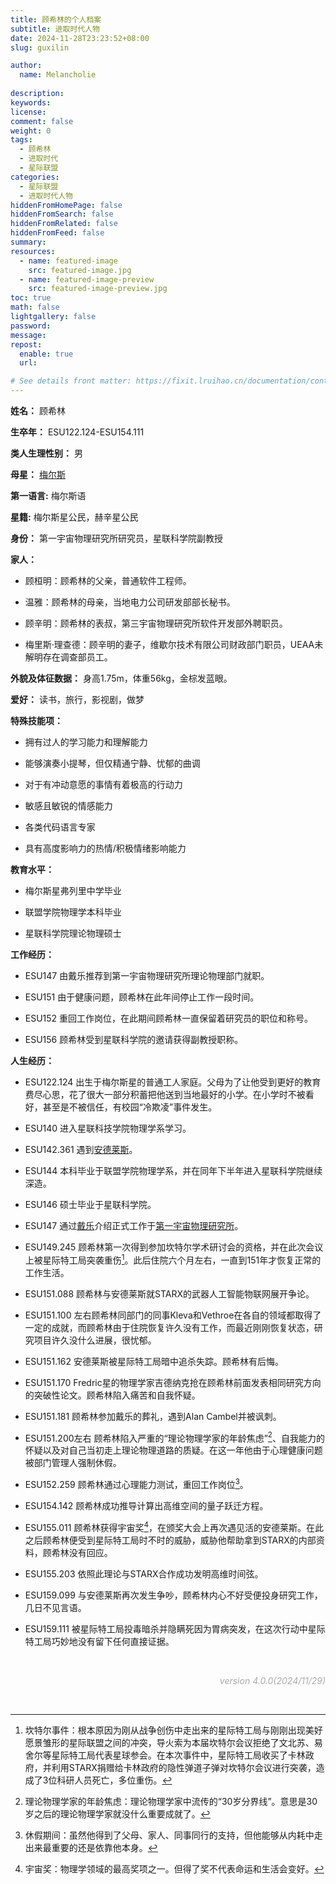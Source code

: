 ```yaml
---
title: 顾希林的个人档案
subtitle: 进取时代人物
date: 2024-11-28T23:23:52+08:00
slug: guxilin

author:
  name: Melancholie
  
description:
keywords:
license:
comment: false
weight: 0
tags:
  - 顾希林
  - 进取时代
  - 星际联盟
categories:
  - 星际联盟
  - 进取时代人物
hiddenFromHomePage: false
hiddenFromSearch: false
hiddenFromRelated: false
hiddenFromFeed: false
summary:
resources:
  - name: featured-image
    src: featured-image.jpg
  - name: featured-image-preview
    src: featured-image-preview.jpg
toc: true
math: false
lightgallery: false
password:
message:
repost:
  enable: true
  url:

# See details front matter: https://fixit.lruihao.cn/documentation/content-management/introduction/#front-matter
---
```


<!--more-->

**姓名：** 顾希林

**生卒年：** ESU122.124-ESU154.111

**类人生理性别：** 男

**母星：** [梅尔斯](/posts/cmels)

**第一语言:**  梅尔斯语

**星籍:**  梅尔斯星公民，赫辛星公民

**身份：** 第一宇宙物理研究所研究员，星联科学院副教授

**家人：** 

- 顾桓明：顾希林的父亲，普通软件工程师。

- 温雅：顾希林的母亲，当地电力公司研发部部长秘书。

- 顾辛明：顾希林的表叔，第三宇宙物理研究所软件开发部外聘职员。

- 梅里斯·理查德：顾辛明的妻子，维歇尔技术有限公司财政部门职员，UEAA未解明存在调查部员工。

**外貌及体征数据：** 身高1.75m，体重56kg，金棕发蓝眼。

**爱好：** 读书，旅行，影视剧，做梦

**特殊技能项：** 

- 拥有过人的学习能力和理解能力

- 能够演奏小提琴，但仅精通宁静、忧郁的曲调

- 对于有冲动意愿的事情有着极高的行动力

- 敏感且敏锐的情感能力

- 各类代码语言专家

- 具有高度影响力的热情/积极情绪影响能力

**教育水平：** 

- 梅尔斯星弗列里中学毕业

- 联盟学院物理学本科毕业

- 星联科学院理论物理硕士

**工作经历：**

- ESU147 由戴乐推荐到第一宇宙物理研究所理论物理部门就职。

- ESU151 由于健康问题，顾希林在此年间停止工作一段时间。

- ESU152 重回工作岗位，在此期间顾希林一直保留着研究员的职位和称号。

- ESU156 顾希林受到星联科学院的邀请获得副教授职称。

**人生经历：**

- ESU122.124 出生于梅尔斯星的普通工人家庭。父母为了让他受到更好的教育费尽心思，花了很大一部分积蓄把他送到当地最好的小学。在小学时不被看好，甚至是不被信任，有校园“冷欺凌”事件发生。

- ESU140 进入星联科技学院物理学系学习。

- ESU142.361 遇到[安德莱斯](/posts/andresadrian)。

- ESU144 本科毕业于联盟学院物理学系，并在同年下半年进入星联科学院继续深造。

- ESU146 硕士毕业于星联科学院。

- ESU147 通过[戴乐](/posts/daile)介绍正式工作于[第一宇宙物理研究所](/posts/1upl)。

- ESU149.245 顾希林第一次得到参加坎特尔学术研讨会的资格，并在此次会议上被星际特工局突袭重伤[^坎特尔事件]。此后住院六个月左右，一直到151年才恢复正常的工作生活。

- ESU151.088 顾希林与安德莱斯就STARX的武器人工智能物联网展开争论。

- ESU151.100 左右顾希林同部门的同事Kleva和Vethroe在各自的领域都取得了一定的成就，而顾希林由于住院恢复许久没有工作，而最近刚刚恢复状态，研究项目许久没什么进展，很忧郁。

- ESU151.162 安德莱斯被星际特工局暗中追杀失踪。顾希林有后悔。

- ESU151.170 Fredric星的物理学家吉德纳克抢在顾希林前面发表相同研究方向的突破性论文。顾希林陷入痛苦和自我怀疑。

- ESU151.181 顾希林参加戴乐的葬礼，遇到Alan Cambel并被讽刺。

- ESU151.200左右 顾希林陷入严重的“理论物理学家的年龄焦虑”[^理论物理学家的年龄焦虑]、自我能力的怀疑以及对自己当初走上理论物理道路的质疑。在这一年他由于心理健康问题被部门管理人强制休假。

- ESU152.259 顾希林通过心理能力测试，重回工作岗位[^休假期间]。

- ESU154.142 顾希林成功推导计算出高维空间的量子跃迁方程。

- ESU155.011 顾希林获得宇宙奖[^宇宙奖]，在颁奖大会上再次遇见活的安德莱斯。在此之后顾希林便受到星际特工局时不时的威胁，威胁他帮助拿到STARX的内部资料，顾希林没有回应。

- ESU155.203 依照此理论与STARX合作成功发明高维时间弦。

- ESU159.099 与安德莱斯再次发生争吵，顾希林内心不好受便投身研究工作，几日不见言语。

- ESU159.111 被星际特工局投毒暗杀并隐瞒死因为胃病突发，在这次行动中星际特工局巧妙地没有留下任何直接证据。

<br/>

<div style="text-align:right;">
<font color=#A9A9A9> 

*version 4.0.0(2024/11/29)* 

</font>
</div>

<br/>

[^坎特尔事件]: 坎特尔事件：根本原因为刚从战争创伤中走出来的星际特工局与刚刚出现美好愿景雏形的星际联盟之间的冲突，导火索为本届坎特尔会议拒绝了文北苏、易舍尔等星际特工局代表星球参会。在本次事件中，星际特工局收买了卡林政府，并利用STARX捐赠给卡林政府的隐性弹道子弹对坎特尔会议进行突袭，造成了3位科研人员死亡，多位重伤。
[^理论物理学家的年龄焦虑]: 理论物理学家的年龄焦虑：理论物理学家中流传的“30岁分界线”。意思是30岁之后的理论物理学家就没什么重要成就了。
[^休假期间]: 休假期间：虽然他得到了父母、家人、同事同行的支持，但他能够从内耗中走出来最重要的还是依靠他本身。
[^宇宙奖]: 宇宙奖：物理学领域的最高奖项之一。但得了奖不代表命运和生活会变好。